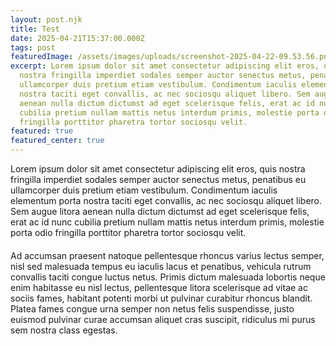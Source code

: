 ```yaml
---
layout: post.njk
title: Test
date: 2025-04-21T15:37:00.000Z
tags: post
featuredImage: /assets/images/uploads/screenshot-2025-04-22-09.53.56.png
excerpt: Lorem ipsum dolor sit amet consectetur adipiscing elit eros, quis
  nostra fringilla imperdiet sodales semper auctor senectus metus, penatibus eu
  ullamcorper duis pretium etiam vestibulum. Condimentum iaculis elementum porta
  nostra taciti eget convallis, ac nec sociosqu aliquet libero. Sem augue litora
  aenean nulla dictum dictumst ad eget scelerisque felis, erat ac id nunc
  cubilia pretium nullam mattis netus interdum primis, molestie porta odio
  fringilla porttitor pharetra tortor sociosqu velit.
featured: true
featured_center: true
---
```

Lorem ipsum dolor sit amet consectetur adipiscing elit eros, quis nostra fringilla imperdiet sodales semper auctor senectus metus, penatibus eu ullamcorper duis pretium etiam vestibulum. Condimentum iaculis elementum porta nostra taciti eget convallis, ac nec sociosqu aliquet libero. Sem augue litora aenean nulla dictum dictumst ad eget scelerisque felis, erat ac id nunc cubilia pretium nullam mattis netus interdum primis, molestie porta odio fringilla porttitor pharetra tortor sociosqu velit.

<!DOCTYPE html>

<html>
<head>
  <script src="https://cdn.jsdelivr.net/npm/vega@5"></script>
  <script src="https://cdn.jsdelivr.net/npm/vega-lite@5"></script>
  <script src="https://cdn.jsdelivr.net/npm/vega-embed@6"></script>
  <style>
    /* Optional: Add some basic styling */
    .chart-container {
      width: 80%; /* Adjust width as needed */
      margin: 20px auto; /* Center the chart */
    }
  </style>
</head>
<body>

  <div id="vis" class="chart-container"></div>

  <script type="text/javascript">
    // Vega-Lite JSON specification (paste the content of the JSON file here)
    const spec =
      // {"config":{"view":{"continuousWidth":400,"continuousHeight":300,"strokeWidth":0},"axis":{"titleColor":"#9a9b9c","titleFontWeight":500,"titleFontSize":11,"titlePadding":8,"gridColor":"#4a5050","gridWidth":0.5,"tickColor":"#4a5050","tickWidth":0.5,"labelColor":"#9a9b9c","labelFontSize":12,"labelLineHeight":16,"labelFontWeight":400,"domainColor":"#9a9b9c","domainWidth":1,"tickSize":5},"legend":{"orient":"bottom","labelFontSize":14,"labelColor":"#9a9b9c","titleColor":"#e3e5e4","titleFontSize":0,"columns":{"expr":"max(floor((containerSize()[0] - 96) / 1), 1)"},"labelLimit":180},"title":{"color":"#e3e5e4","anchor":"start","fontSize":16,"offset":24,"lineHeight":24,"fontWeight":500,"limit":{"expr":"containerSize()[0] - 32 - 40"}},"font":"Google Sans","background":"transparent","style":{"cell":{"stroke":"transparent"}},"range":{"category":["#1A73E8","#12B5CB","#F538A0","#FA903E","#C58AF9","#81C995","#FCC934","#9AA0A6","#185ABC","#129EAF","#E52592","#D56E0C","#A142F4","#1E8E3E","#F9AB00","#5F6368","#669DF6","#4ECDE6","#FF8BCB","#FCAD70","#E9D2FD","#A8DAB5","#FDD663","#BDC1C6"],"diverging":["#174EA6","#185ABC","#1967D2","#1A73E8","#4285F4","#669DF6","#8AB4F8","#AECBFA","#D2E3FC","#E8F0FE","#FFFFFF","#FCE8E6","#FAD2CF","#F6AEA9","#F28B82","#EE675C","#EA4335","#D93025","#C5221F","#B31412","#A50E0E"],"heatmap":["#E8F0FE","#D2E3FC","#AECBFA","#8AB4F8","#669DF6","#4285F4","#1A73E8","#1967D2","#185ABC","#174EA6"],"ramp":["#1A73E8","#12B5CB","#F538A0","#FA903E","#C58AF9","#81C995","#FCC934","#9AA0A6","#185ABC","#129EAF","#E52592","#D56E0C","#A142F4","#1E8E3E","#F9AB00","#5F6368","#669DF6","#4ECDE6","#FF8BCB","#FCAD70","#E9D2FD","#A8DAB5","#FDD663","#BDC1C6"],"ordinal":["#1A73E8","#12B5CB","#F538A0","#FA903E","#C58AF9","#81C995","#FCC934","#9AA0A6","#185ABC","#129EAF","#E52592","#D56E0C","#A142F4","#1E8E3E","#F9AB00","#5F6368","#669DF6","#4ECDE6","#FF8BCB","#FCAD70","#E9D2FD","#A8DAB5","#FDD663","#BDC1C6"]},"axisX":{"tickWidth":0,"grid":false,"domain":true,"labelOverlap":"greedy"},"axisY":{"tickWidth":0.5,"grid":true,"domain":false,"labelOverlap":"greedy"},"scale":{"barBandPaddingInner":0.4,"bandPaddingOuter":1,"offsetBandPaddingOuter":0.5,"offsetBandPaddingInner":0.05,"bandWithNestedOffsetPaddingOuter":0,"bandWithNestedOffsetPaddingInner":0},"bar":{"fill":"#1A73E8"},"line":{"stroke":"#1A73E8","point":{"size":100,"color":"transparent"}},"arc":{"fill":"#1A73E8","stroke":"#282a2c","strokeWidth":1,"cornerRadius":2},"area":{"fill":"#1A73E8"},"path":{"stroke":"#1A73E8"},"rect":{"fill":"#1A73E8"},"point":{"fill":"#1A73E8"},"circle":{"fill":"#1A73E8"},"shape":{"stroke":"#1A73E8"},"symbol":{"fill":"#1A73E8"},"text":{}},"layer":[{"data":{"name":"data-de00107fe03eb91228d40bca3715c0fc"},"mark":"bar","encoding":{"color":{"field":"Color","legend":{"orient":"top-left","title":"Financial Position","titleOrient":"left"},"scale":{"domain":["Cash > Market Cap","Cash < Market Cap"],"range":["#577590","#d9ae94"]},"type":"nominal"},"tooltip":[{"field":"Company Name","type":"nominal"},{"field":"Ticker Symbol","type":"nominal"},{"field":"Market Cap (millions)","format":",.0f","type":"quantitative"},{"field":"Cash and equivalents (millions)","format":",.0f","title":"Cash (Millions)","type":"quantitative"},{"field":"Difference (Cash - Market Cap)","format":",.0f","title":"Difference (Millions)","type":"quantitative"}],"x":{"axis":{"domain":false,"grid":false,"labelPadding":5,"ticks":false},"field":"Difference (Cash - Market Cap)","title":"Cash Relative to Market Cap (Millions)","type":"quantitative"},"y":{"axis":{"domain":false,"labelPadding":5,"ticks":false},"field":"Company Name","sort":"-x","title":null,"type":"nominal"}}},{"data":{"name":"data-9c00aa9dc2b1c1a0b4bf9b34ead12925"},"mark":{"type":"rule","color":"darkgrey","strokeWidth":0.8},"encoding":{"x":{"field":"x","type":"quantitative"}}}],"$schema":"https://vega.github.io/schema/vega-lite/v4.17.0.json","datasets":{"data-de00107fe03eb91228d40bca3715c0fc":[{"Company Name":"Arcutis Biotherapeutics","Ticker Symbol":"ARQT","Listing Date":"2020-01-30","Listing Method":"IPO","Market Cap (millions)":95,"Cash and equivalents (millions)":300,"Difference (Cash - Market Cap)":205,"Color":"Cash > Market Cap"},{"Company Name":"Black Diamond Therapeutics","Ticker Symbol":"BDTX","Listing Date":"2020-01-29","Listing Method":"IPO","Market Cap (millions)":100,"Cash and equivalents (millions)":40,"Difference (Cash - Market Cap)":-60,"Color":"Cash < Market Cap"},{"Company Name":"Beam Therapeutics","Ticker Symbol":"BEAM","Listing Date":"2020-02-05","Listing Method":"IPO","Market Cap (millions)":1047,"Cash and equivalents (millions)":25,"Difference (Cash - Market Cap)":-1022,"Color":"Cash < Market Cap"},{"Company Name":"Revolution Medicines","Ticker Symbol":"RVMD","Listing Date":"2020-02-12","Listing Method":"IPO","Market Cap (millions)":1361,"Cash and equivalents (millions)":106.666666666667,"Difference (Cash - Market Cap)":-1254.333333333333,"Color":"Cash < Market Cap"},{"Company Name":"Passage Bio","Ticker Symbol":"PASG","Listing Date":"2020-02-27","Listing Method":"IPO","Market Cap (millions)":1834.5,"Cash and equivalents (millions)":99.166666666667,"Difference (Cash - Market Cap)":-1735.333333333333,"Color":"Cash < Market Cap"},{"Company Name":"IMARA Inc.","Ticker Symbol":"IMRA","Listing Date":"2020-03-11","Listing Method":"IPO","Market Cap (millions)":2308,"Cash and equivalents (millions)":91.666666666667,"Difference (Cash - Market Cap)":-2216.333333333333,"Color":"Cash < Market Cap"},{"Company Name":"Zentalis Pharmaceuticals","Ticker Symbol":"ZNTL","Listing Date":"2020-04-02","Listing Method":"IPO","Market Cap (millions)":2781.5,"Cash and equivalents (millions)":84.166666666667,"Difference (Cash - Market Cap)":-2697.333333333333,"Color":"Cash < Market Cap"},{"Company Name":"Keros Therapeutics","Ticker Symbol":"KROS","Listing Date":"2020-04-07","Listing Method":"IPO","Market Cap (millions)":3255,"Cash and equivalents (millions)":76.666666666667,"Difference (Cash - Market Cap)":-3178.333333333333,"Color":"Cash < Market Cap"},{"Company Name":"ORIC Pharmaceuticals","Ticker Symbol":"ORIC","Listing Date":"2020-04-23","Listing Method":"IPO","Market Cap (millions)":3728.5,"Cash and equivalents (millions)":69.166666666667,"Difference (Cash - Market Cap)":-3659.333333333333,"Color":"Cash < Market Cap"},{"Company Name":"Lyra Therapeutics","Ticker Symbol":"LYRA","Listing Date":"2020-04-30","Listing Method":"IPO","Market Cap (millions)":4202,"Cash and equivalents (millions)":61.666666666667,"Difference (Cash - Market Cap)":-4140.333333333333,"Color":"Cash < Market Cap"},{"Company Name":"Ayala Pharmaceuticals","Ticker Symbol":"AYLA","Listing Date":"2020-05-07","Listing Method":"IPO","Market Cap (millions)":4675.5,"Cash and equivalents (millions)":54.166666666667,"Difference (Cash - Market Cap)":-4621.333333333333,"Color":"Cash < Market Cap"},{"Company Name":"ADC Therapeutics SA","Ticker Symbol":"ADCT","Listing Date":"2020-05-14","Listing Method":"IPO","Market Cap (millions)":5149,"Cash and equivalents (millions)":46.666666666667,"Difference (Cash - Market Cap)":-5102.333333333333,"Color":"Cash < Market Cap"},{"Company Name":"Pliant Therapeutics","Ticker Symbol":"PLRX","Listing Date":"2020-06-02","Listing Method":"IPO","Market Cap (millions)":5622.5,"Cash and equivalents (millions)":39.166666666667,"Difference (Cash - Market Cap)":-5583.333333333333,"Color":"Cash < Market Cap"}],"data-9c00aa9dc2b1c1a0b4bf9b34ead12925":[{"x":0}]},"usermeta":{"theme":"dark","bgColor":"#282a2c"},"width":"container","height":"container","padding":16,"title":"Cash Hoards vs. Market Value"}
    ; // Make sure there's a semicolon after pasting the JSON content

    // Embed the visualization in the container with id "vis"
    vegaEmbed('#vis', spec, {"actions": false}).catch(console.error); // actions: false hides the save/export buttons
  </script>

</body>
</html>

Ad accumsan praesent natoque pellentesque rhoncus varius lectus semper, nisl sed malesuada tempus eu iaculis lacus et penatibus, vehicula rutrum convallis taciti congue luctus netus. Primis dictum malesuada lobortis neque enim habitasse eu nisl lectus, pellentesque litora scelerisque ad vitae ac sociis fames, habitant potenti morbi ut pulvinar curabitur rhoncus blandit. Platea fames congue urna semper non netus felis suspendisse, justo euismod pulvinar curae accumsan aliquet cras suscipit, ridiculus mi purus sem nostra class egestas.
